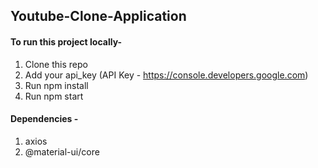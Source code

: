 ## Youtube-Clone-Application

#### To run this project locally-
1. Clone this repo
2. Add your api_key (API Key -  https://console.developers.google.com)
3. Run npm install
4. Run npm start

#### Dependencies -
1. axios
2. @material-ui/core

